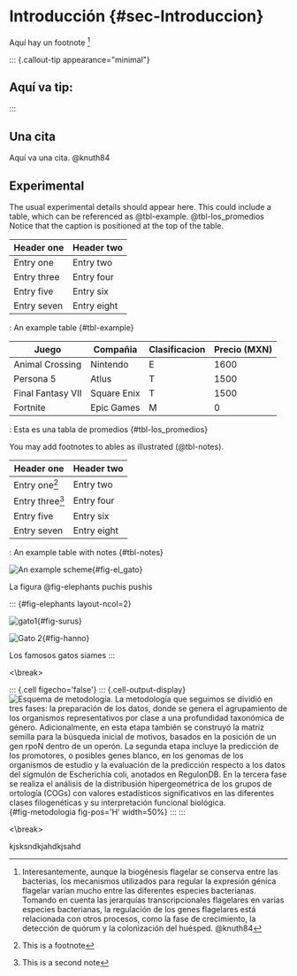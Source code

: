# Introducción {#sec-Introduccion}

Aquí hay un footnote [^introduccion-1]

[^introduccion-1]: Interesantemente, aunque la biogénesis flagelar se conserva entre las bacterias, los mecanismos utilizados para regular la expresión génica flagelar varían mucho entre las diferentes especies bacterianas. Tomando en cuenta las jerarquías transcripcionales flagelares en varias especies bacterianas, la regulación de los genes flagelares está relacionada con otros procesos, como la fase de crecimiento, la detección de quórum y la colonización del huésped. @knuth84

::: {.callout-tip appearance="minimal"}
## Aquí va tip:
:::


## Una cita 

Aquí va una cita. @knuth84


## Experimental

The usual experimental details should appear here. This could include a table, which can be referenced as @tbl-example. @tbl-los_promedios Notice that the caption is positioned at the top of the table.

| Header one  | Header two  |
|-------------|-------------|
| Entry one   | Entry two   |
| Entry three | Entry four  |
| Entry five  | Entry six   |
| Entry seven | Entry eight |

: An example table {#tbl-example}


| Juego             | Compañia    | Clasificacion | Precio (MXN) |
|-------------------|-------------|---------------|--------------|
| Animal Crossing   | Nintendo    | E             | 1600         |
| Persona 5         | Atlus       | T             | 1500         |
| Final Fantasy VII | Square Enix | T             | 1500         |
| Fortnite          | Epic Games  | M             | 0            |

: Esta es una tabla de promedios {#tbl-los_promedios}

You may add footnotes to ables as illustrated (@tbl-notes).

| Header one      | Header two  |
|-----------------|-------------|
| Entry one[^1]   | Entry two   |
| Entry three[^lolo] | Entry four  |
| Entry five      | Entry six   |
| Entry seven     | Entry eight |

: An example table with notes {#tbl-notes}

[^1]: This is a footnote

[^lolo]: This is a second note

![An example scheme](imagenes/gato_siames.jpg){#fig-el_gato}


La figura @fig-elephants puchis pushis 


::: {#fig-elephants layout-ncol=2}

![gato1](imagenes/gato_siames.jpg){#fig-surus}

![Gato 2](imagenes/gato_siames.jpg){#fig-hanno}

Los famosos gatos siames 
:::

<\break>


::: {.cell figecho='false'}
::: {.cell-output-display}
![**Esquema de metodología**. La metodología que seguimos se dividió en tres fases: la preparación de los datos, donde se genera el agrupamiento de los organismos representativos por clase a una profundidad taxonómica de género. Adicionalmente, en esta etapa también se  construyó la matriz semilla para la búsqueda inicial de motivos, basados en la posición de un gen *rpoN* dentro de un operón. La segunda etapa incluye la predicción de los promotores, o posibles genes blanco, en los genomas de los organismos de estudio y la evaluación de la predicción respecto a los datos del sigmulón de *Escherichia coli*, anotados en RegulonDB. En la tercera fase se realiza el análisis de la distribusión hipergeométrica de los grupos de ortología (COGs) con valores estadísticos significativos en las diferentes clases filogenéticas y su interpretación funcional biológica.](imagenes/gato_siames.jpg){#fig-metodologia fig-pos='H' width=50%}
:::
:::


<\break>

kjsksndkjahdkjsahd